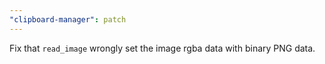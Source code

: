 ```yaml
---
"clipboard-manager": patch
---
```


Fix that `read_image` wrongly set the image rgba data with binary PNG data.
